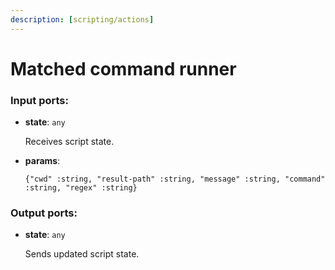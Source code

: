 ```yaml
---
description: [scripting/actions]
---
```


# Matched command runner

### Input ports:

* __state__: ` any `

    Receives script state.


* __params__: 
    ```
    {"cwd" :string, "result-path" :string, "message" :string, "command" :string, "regex" :string}
    ```

### Output ports:

* __state__: ` any `

    Sends updated script state.

